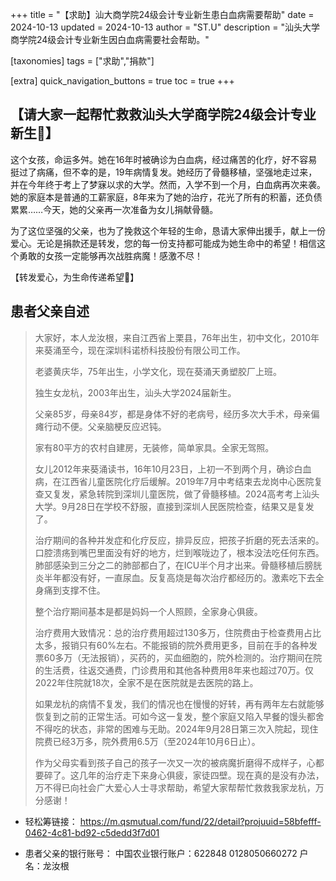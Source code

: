 +++
title = "【求助】汕大商学院24级会计专业新生患白血病需要帮助"
date = 2024-10-13
updated = 2024-10-13
author = "ST.U"
description = "汕头大学商学院24级会计专业新生因白血病需要社会帮助。"

[taxonomies]
tags = ["求助","捐款"]

[extra]
quick_navigation_buttons = true
toc = true
+++



## 【请大家一起帮忙救救汕头大学商学院24级会计专业新生🙏】

这个女孩，命运多舛。她在16年时被确诊为白血病，经过痛苦的化疗，好不容易挺过了病痛，但不幸的是，19年病情复发。她经历了骨髓移植，坚强地走过来，并在今年终于考上了梦寐以求的大学。然而，入学不到一个月，白血病再次来袭。她的家庭本是普通的工薪家庭，8年来为了她的治疗，花光了所有的积蓄，还负债累累……今天，她的父亲再一次准备为女儿捐献骨髓。

为了这位坚强的父亲，也为了挽救这个年轻的生命，恳请大家伸出援手，献上一份爱心。无论是捐款还是转发，您的每一份支持都可能成为她生命中的希望！相信这个勇敢的女孩一定能够再次战胜病魔！感激不尽！

【转发爱心，为生命传递希望🌟】

## 患者父亲自述

> 大家好，本人龙汝根，来自江西省上栗县，76年出生，初中文化，2010年来葵涌至今，现在深圳科诺桥科技股份有限公司工作。
>
> 老婆黄庆华，75年出生，小学文化，现在葵涌天勇塑胶厂上班。
>
> 独生女龙杭，2003年出生，汕头大学2024届新生。
>
> 父亲85岁，母亲84岁，都是身体不好的老病号，经历多次大手术，母亲偏瘫行动不便。父亲脑梗反应迟钝。
>
> 家有80平方的农村自建房，无装修，简单家具。全家无驾照。
>
> 女儿2012年来葵涌读书，16年10月23日，上初一不到两个月，确诊白血病，在江西省儿童医院化疗后缓解。2019年7月中考结束去龙岗中心医院复查又复发，紧急转院到深圳儿童医院，做了骨髓移植。2024高考考上汕头大学。9月28日在学校不舒服，直接到深圳人民医院检查，结果又是复发了。
>
> 治疗期间的各种并发症和化疗反应，排异反应，把孩子折磨的死去活来的。口腔溃疡到嘴巴里面没有好的地方，烂到喉咙边了，根本没法吃任何东西。肺部感染到三分之二的肺部都白了，在ICU半个月才出来。骨髓移植后膀胱炎半年都没有好，一直尿血。反复高烧是每次治疗都经历的。激素吃下去全身痛到支撑不住。
>
> 整个治疗期间基本是都是妈妈一个人照顾，全家身心俱疲。
>
> 治疗费用大致情况：总的治疗费用超过130多万，住院费由于检查费用占比太多，报销只有60%左右。不能报销的院外费用更多，目前在手的各种发票60多万（无法报销），买药的，买血细胞的，院外检测的。治疗期间在院的生活费，往返交通费，门诊费用和其他各种费用8年来也超过70万。仅2022年住院就18次，全家不是在医院就是去医院的路上。
>
> 如果龙杭的病情不复发，我们的情况也在慢慢的好转，再有两年左右就能够恢复到之前的正常生活。可如今这一复发，整个家庭又陷入早餐的馒头都舍不得吃的状态，非常的困难与无助。2024年9月28日第三次入院起，现住院费已经3万多，院外费用6.5万（至2024年10月6日止）。
>
> 作为父母实看到孩子自己的孩子一次又一次的被病魔折磨得不成样子，心都要碎了。这几年的治疗走下来身心俱疲，家徒四壁。现在真的是没有办法，万不得已向社会广大爱心人士寻求帮助，希望大家帮帮忙救救我家龙杭，万分感谢！

- 轻松筹链接： <https://m.qsmutual.com/fund/22/detail?projuuid=58bfefff-0462-4c81-bd92-c5dedd3f7d01>

- 患者父亲的银行账号：
    中国农业银行账户：622848 0128050660272
    户名：龙汝根
